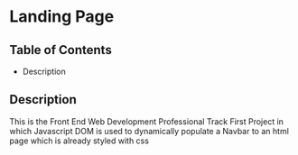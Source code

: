 # Landing Page
## Table of Contents
- Description
## Description
This is the Front End Web Development Professional Track First Project in which Javascript DOM is used to dynamically populate a Navbar to an html page which is already styled with css

